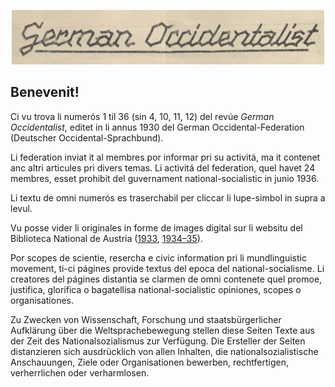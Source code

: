 <p style="text-align: center;"><img src="img/german-occidentalist.png" alt="German Occidentalist" /></p>

## Benevenit!

Ci vu trova li numerós 1 til 36 (sin 4, 10, 11, 12) del revúe *German Occidentalist*, editet in li annus 1930 del German Occidental-Federation (Deutscher Occidental-Sprachbund).

Li federation inviat it al membres por informar pri su activitá, ma it contenet anc altri articules pri divers temas. Li activitá del federation, quel havet 24 membres, esset prohibit del guvernament national-socialistic in junio 1936.

Li textu de omni numerós es traserchabil per cliccar li lupe-simbol in supra a levul.

Vu posse vider li originales in forme de images digital sur li websitu del Biblioteca National de Austria ([1933](https://digital.onb.ac.at/RepViewer/viewer.faces?doc=DOD_60772), [1934–35](https://digital.onb.ac.at/RepViewer/viewer.faces?doc=DOD_60773)).

<div class="warning">
Por scopes de scientie, resercha e civic information pri li mundlinguistic movement, ti-ci págines provide textus del epoca del national-socialisme. Li creatores del págines distantia se clarmen de omni contenete quel promoe, justifica, glorifica o bagatellisa national-socialistic opiniones, scopes o organisationes.

Zu Zwecken von Wissenschaft, Forschung und staatsbürgerlicher Aufklärung über die Weltsprachebewegung stellen diese Seiten Texte aus der Zeit des Nationalsozialismus zur Verfügung. Die Ersteller der Seiten distanzieren sich ausdrücklich von allen Inhalten, die nationalsozialistische Anschauungen, Ziele oder Organisationen bewerben, rechtfertigen, verherrlichen oder verharmlosen.
</div>
